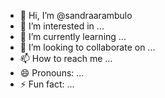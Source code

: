 - 👋 Hi, I’m @sandraarambulo
- 👀 I’m interested in ...
- 🌱 I’m currently learning ...
- 💞️ I’m looking to collaborate on ...
- 📫 How to reach me ...
- 😄 Pronouns: ...
- ⚡ Fun fact: ...

<!---
sandraarambulo/sandraarambulo is a ✨ special ✨ repository because its `README.md` (this file) appears on your GitHub profile.
You can click the Preview link to take a look at your changes.
--->
